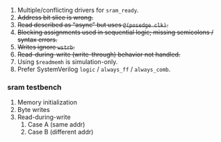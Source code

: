 1. Multiple/conflicting drivers for `sram_ready`.
2. ~~Address bit slice is wrong.~~
3. ~~Read described as “async” but uses `@(posedge clk)`.~~
4. ~~Blocking assignments used in sequential logic; missing semicolons / syntax errors.~~
5. ~~Writes ignore `wstrb`.~~
6. ~~Read-during-write (write-through) behavior not handled.~~
7. Using `$readmemh` is simulation-only.
8. Prefer SystemVerilog `logic` / `always_ff` / `always_comb`.

### sram testbench
1. Memory initialization
2. Byte writes
3. Read-during-write
	1. Case A (same addr)
	2. Case B (different addr)

